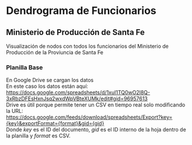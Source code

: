 # Dendrograma de Funcionarios
## Ministerio de Producción de Santa Fe

Visualización de nodos con todos los funcionarios del Ministerio de Producción de la Proviuncia de Santa Fe

### Planilla Base

En Google Drive se cargan los datos  
En este caso los datos están aquí: https://docs.google.com/spreadsheets/d/1xuI1TQ0wO2l8Q-3xRbzDFEsHxnJsq2wxdWpVBteXUMk/edit#gid=96957613  
Drive es útil porque permite tener un CSV en tiempo real solo modificando la URL:  
https://docs.google.com/feeds/download/spreadsheets/Export?key={key}&exportFormat={format}&gid={gid}  
Donde _key_ es el ID del documento, _gid_ es el ID interno de la hoja dentro de la planilla y _format_ es CSV.  




